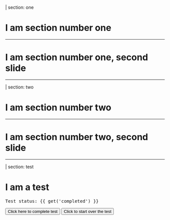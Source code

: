 | section: one

# I am section number one

---

# I am section number one, second slide

---

| section: two

# I am section number two

---

# I am section number two, second slide

---

| section: test

# I am a test

<pre>Test status: {{ get('completed') }}</pre>

<f-inline>
<button @click="set('completed', true)">Click here to complete test</button>
<button @click="set('completed', false)">Click to start over the test</button>
</f-inline>